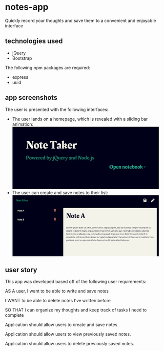 # notes-app
Quickly record your thoughts and save them to a convenient and enjoyable interface


## technologies used

  * jQuery
  * Bootstrap

The following npm packages are required:
  * express
  * uuid


## app screenshots

The user is presented with the following interfaces:

 * The user lands on a homepage, which is revealed with a sliding bar animation: ![Notes Homepage](media/NoteHome.png)
 * The user can create and save notes to their list: ![Example Note](media/NoteExample.png)

## user story

This app was developed based off of the following user requirements:

AS A user, I want to be able to write and save notes

I WANT to be able to delete notes I've written before

SO THAT I can organize my thoughts and keep track of tasks I need to complete


Application should allow users to create and save notes.

Application should allow users to view previously saved notes.

Application should allow users to delete previously saved notes.

